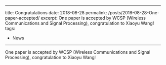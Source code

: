 ---
title: Congratulations
 date: 2018-08-28
 permalink: /posts/2018-08-28-One-paper-accepted/
 excerpt: One paper is accepted by WCSP (Wireless Communications and Signal Processing), congratulation to Xiaoyu Wang!
 tags:
   - News
 ---

One paper is accepted by WCSP (Wireless Communications and Signal Processing), congratulation to Xiaoyu Wang!